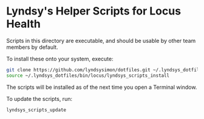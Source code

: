# Lyndsy's Helper Scripts for Locus Health

Scripts in this directory are executable, and should be usable by other team members by default.

To install these onto your system, execute:

```bash
git clone https://github.com/lyndsysimon/dotfiles.git ~/.lyndsys_dotfiles
source ~/.lyndsys_dotfiles/bin/locus/lyndsys_scripts_install
```

The scripts will be installed as of the next time you open a Terminal window.

To update the scripts, run:

```bash
lyndsys_scripts_update
```

